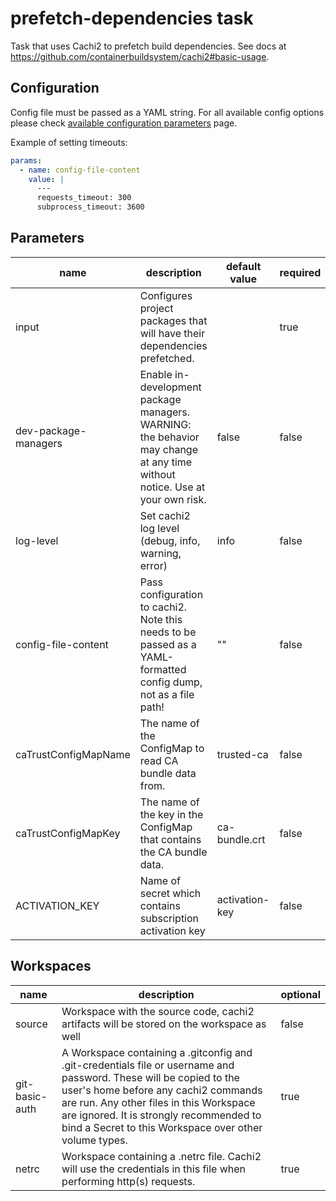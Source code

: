 # prefetch-dependencies task

Task that uses Cachi2 to prefetch build dependencies.
See docs at https://github.com/containerbuildsystem/cachi2#basic-usage.

## Configuration

Config file must be passed as a YAML string. For all available config options please check
[available configuration parameters] page.

Example of setting timeouts:

```yaml
params:
  - name: config-file-content
    value: |
      ---
      requests_timeout: 300
      subprocess_timeout: 3600
```

[available configuration parameters]: https://github.com/containerbuildsystem/cachi2?tab=readme-ov-file#available-configuration-parameters

## Parameters
|name|description|default value|required|
|---|---|---|---|
|input|Configures project packages that will have their dependencies prefetched.||true|
|dev-package-managers|Enable in-development package managers. WARNING: the behavior may change at any time without notice. Use at your own risk. |false|false|
|log-level|Set cachi2 log level (debug, info, warning, error)|info|false|
|config-file-content|Pass configuration to cachi2. Note this needs to be passed as a YAML-formatted config dump, not as a file path! |""|false|
|caTrustConfigMapName|The name of the ConfigMap to read CA bundle data from.|trusted-ca|false|
|caTrustConfigMapKey|The name of the key in the ConfigMap that contains the CA bundle data.|ca-bundle.crt|false|
|ACTIVATION_KEY|Name of secret which contains subscription activation key|activation-key|false|

## Workspaces
|name|description|optional|
|---|---|---|
|source|Workspace with the source code, cachi2 artifacts will be stored on the workspace as well|false|
|git-basic-auth|A Workspace containing a .gitconfig and .git-credentials file or username and password. These will be copied to the user's home before any cachi2 commands are run. Any other files in this Workspace are ignored. It is strongly recommended to bind a Secret to this Workspace over other volume types. |true|
|netrc|Workspace containing a .netrc file. Cachi2 will use the credentials in this file when performing http(s) requests. |true|
